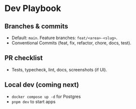 # Dev Playbook

## Branches & commits
- Default: `main`. Feature branches: `feat/<area>-<slug>`.
- Conventional Commits (feat, fix, refactor, chore, docs, test).

## PR checklist
- Tests, typecheck, lint, docs, screenshots (if UI).

## Local dev (coming next)
- `docker compose up -d` for Postgres
- `pnpm dev` to start apps
